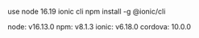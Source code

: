 use node 16.19
ionic cli npm install -g @ionic/cli


node: v16.13.0
npm: v8.1.3
ionic: v6.18.0
cordova: 10.0.0
